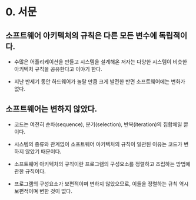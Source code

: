 # 0. 서문

## 소프트웨어 아키텍처의 규칙은 다른 모든 변수에 독립적이다.
- 수많은 어플리케이션을 만들고 시스템을 설계해온 저자는 다양한 시스템이 비슷한 아키텍처 규칙을 공유한다고 이야기 한다. 

- 지난 반세기 동안 하드웨어가 놀랄 만큼 크게 발전한 반면 소프트웨어에는 변화가 없다.

## 소프트웨어는 변하지 않았다.
- 코드는 여전히 순차(sequence), 분기(selection), 반복(iteration)의 집합체일 뿐이다.

- 시스템의 종류와 관계없이 소프트웨어 아키텍처의 규칙이 일관된 이유는 코드가 변하지 않았기 때문이다.

- 소프트웨어 아키텍처의 규칙이란 프로그램의 구성요소를 정렬하고 조립하는 방법에 관한 규칙이다.

- 프로그램의 구성요소가 보편적이며 변하지 않았으므로, 이들을 정렬하는 규칙 역시 보편적이며 변한 것이 없다.
